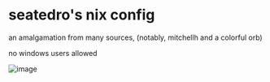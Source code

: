 # seatedro's nix config

an amalgamation from many sources, (notably, mitchellh and  a colorful orb)

no windows users allowed


![image](https://github.com/user-attachments/assets/628fc3c9-ded4-43a5-846a-c096b18e7cb6)
